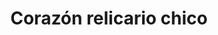 ---
title: Corazón relicario chico
date: 
draft: false

# descripcion
description : Corazón relicario chico

materials: Plata 925

color: Plateado

dimensions: 1,5cm x 1,5cm

code: 02-14-0237

type: "Dijes"

categories: []

price: $5.880,00

price_eftvo: $5.000,00

# Images
# first image will be shown in the product page
images:
  # - image: "images/path_to_image"
  # La ubicacion de las imagenes es imagenes/Dijes/Dijes.Plata/02-14-0237-corazon-relicario-chico
  - image: "./images/dijes/plata/02-14-0237-corazon-relicario-chico.JPG"
---